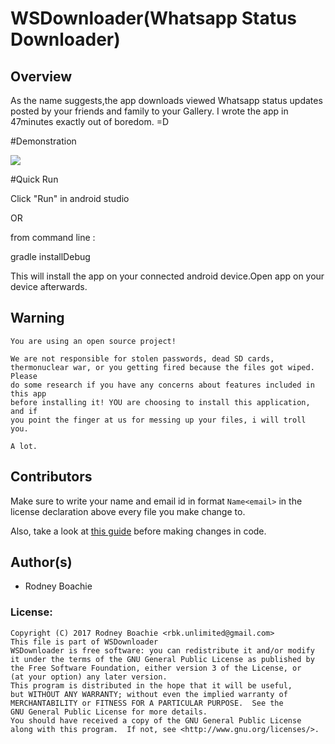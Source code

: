 # WSDownloader(Whatsapp Status Downloader)


Overview
---
As the name suggests,the app downloads viewed Whatsapp status updates posted by your friends and family to your Gallery.
I wrote the app in 47minutes exactly out of boredom. =D

#Demonstration  

![](https://github.com/RbkGh/WSDownloader/raw/master/descriptionalImages/wsdownloader_demo.gif)

#Quick Run

Click "Run" in android studio 

OR

from command line :

gradle installDebug

This will install the app on your connected android device.Open app on your device afterwards.

Warning
---

    You are using an open source project!
        
    We are not responsible for stolen passwords, dead SD cards,
    thermonuclear war, or you getting fired because the files got wiped. Please
    do some research if you have any concerns about features included in this app
    before installing it! YOU are choosing to install this application, and if
    you point the finger at us for messing up your files, i will troll you.
        
    A lot.


Contributors
-----
Make sure to write your name and email id in format `Name<email>` in the license declaration above every file you make change to. 

Also, take a look at [this guide](https://source.android.com/source/code-style.html) before making changes in code. 


Author(s)
---------
- Rodney Boachie


### License: 

    Copyright (C) 2017 Rodney Boachie <rbk.unlimited@gmail.com>
    This file is part of WSDownloader
    WSDownloader is free software: you can redistribute it and/or modify
    it under the terms of the GNU General Public License as published by
    the Free Software Foundation, either version 3 of the License, or
    (at your option) any later version.
    This program is distributed in the hope that it will be useful,
    but WITHOUT ANY WARRANTY; without even the implied warranty of
    MERCHANTABILITY or FITNESS FOR A PARTICULAR PURPOSE.  See the
    GNU General Public License for more details.
    You should have received a copy of the GNU General Public License
    along with this program.  If not, see <http://www.gnu.org/licenses/>.
